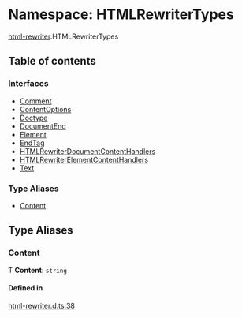 # Namespace: HTMLRewriterTypes

[html-rewriter](html_rewriter.md).HTMLRewriterTypes

## Table of contents

### Interfaces

- [Comment](../interfaces/html_rewriter.HTMLRewriterTypes.Comment.md)
- [ContentOptions](../interfaces/html_rewriter.HTMLRewriterTypes.ContentOptions.md)
- [Doctype](../interfaces/html_rewriter.HTMLRewriterTypes.Doctype.md)
- [DocumentEnd](../interfaces/html_rewriter.HTMLRewriterTypes.DocumentEnd.md)
- [Element](../interfaces/html_rewriter.HTMLRewriterTypes.Element.md)
- [EndTag](../interfaces/html_rewriter.HTMLRewriterTypes.EndTag.md)
- [HTMLRewriterDocumentContentHandlers](../interfaces/html_rewriter.HTMLRewriterTypes.HTMLRewriterDocumentContentHandlers.md)
- [HTMLRewriterElementContentHandlers](../interfaces/html_rewriter.HTMLRewriterTypes.HTMLRewriterElementContentHandlers.md)
- [Text](../interfaces/html_rewriter.HTMLRewriterTypes.Text.md)

### Type Aliases

- [Content](html_rewriter.HTMLRewriterTypes.md#content)

## Type Aliases

### Content

Ƭ **Content**: `string`

#### Defined in

[html-rewriter.d.ts:38](https://github.com/goodcodedev/bun-types/blob/8bd1b3a/html-rewriter.d.ts#L38)
